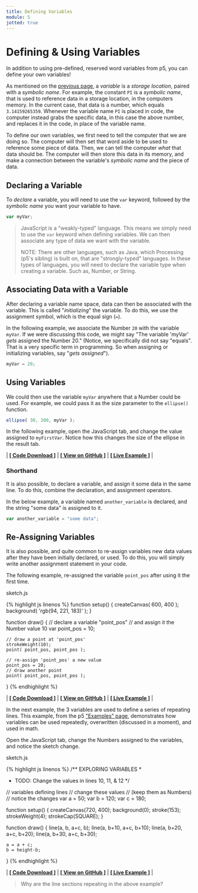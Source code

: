```yaml
---
title: Defining Variables
module: 5
jotted: true
---
```


# Defining & Using Variables

In addition to using pre-defined, reserved word variables from p5, you can define your own variables!

As mentioned on the [previous page]({{site.baseurl}}/modules/week-5/p5-variables/), a _variable_ is a _storage location_, paired with a _symbolic name_. For example, the constant `PI` is a _symbolic name_, that is used to reference data in a storage location, in the computers memory. In the current case, that data is a number, which equals `3.14159265359`. Whenever the variable name `PI` is placed in code, the computer instead grabs the specific data, in this case the above number, and replaces it in the code, in place of the variable name.

To define our own variables, we first need to tell the computer that we are doing so. The computer will then set that word aside to be used to reference some piece of data. Then, we can tell the computer _what_ that data should be. The computer will then store this data in its memory, and make a connection between the variable's _symbolic name_ and the piece of data.

## Declaring a Variable

To _declare_ a variable, you will need to use the `var` keyword, followed by the _symbolic name_ you want your variable to have.

```js
var myVar;
```

> JavaScript is a "weakly-typed" language. This means we simply need to use the `var` keyword when defining variables. We can then associate any type of data we want with the variable.
>
> NOTE: There are other languages, such as Java, which Processing (p5's sibling) is built on, that are "strongly-typed" languages. In these types of languages, you will need to declare the variable type when creating a variable. Such as, Number, or String.

## Associating Data with a Variable

After declaring a variable name space, data can then be associated with the variable. This is called "_initializing_" the variable. To do this, we use the assignment symbol, which is the equal sign (`=`).

In the following example, we associate the Number `20` with the variable `myVar`. If we were discussing this code, we might say "The variable 'myVar' _gets_ assigned the Number 20." (Notice, we specifically did not say "equals". That is a very specific term in programming. So when assigning or initializing variables, say "_gets assigned_").

```js
myVar = 20;
```

## Using Variables

We could then use the variable `myVar` anywhere that a Number could be used. For example, we could pass it as the size parameter to the `ellipse()` function.

```js
ellipse( 30, 200, myVar );
```

In the following example, open the JavaScript tab, and change the value assigned to `myFirstVar`. Notice how this changes the size of the ellipse in the result tab.


<div id="jotted-demo-1" class=""></div>
</div>
<script>
    new Jotted(document.querySelector("#jotted-demo-1"), {
    files: [
        {
            type: "js",
            url:"https://raw.githubusercontent.com/Montana-Media-Arts/120_CreativeCoding/master/lecture_code/05/05_variables_01/sketch.js"
        },
        {
            type: "html",
            url:"../../../p5_resources/index.html"
    }],
    // plugins: [ "codemirror", "console" ]
    plugins: [ "codemirror" ]
});
</script>

| [**[ Code Download ]**](https://github.com/Montana-Media-Arts/120_CreativeCoding/raw/master/lecture_code/05/05_variables_01/05_variables_01.zip) | [**[ View on GitHub ]**](https://github.com/Montana-Media-Arts/120_CreativeCoding/raw/master/lecture_code/05/05_variables_01/) | [**[ Live Example ]**](https://montana-media-arts.github.io/120_CreativeCoding/lecture_code/05/05_variables_01/) |


### Shorthand

It is also possible, to declare a variable, and assign it some data in the same line. To do this, combine the declaration, and assignment operators.

In the below example, a variable named `another_variable` is declared, and the string "some data" is assigned to it.

```js
var another_variable = "some data";
```

## Re-Assigning Variables

It is also possible, and quite common to re-assign variables new data values after they have been initially declared, or used. To do this, you will simply write another assignment statement in your code.

The following example, re-assigned the variable `point_pos` after using it the first time.

<div id="code-heading">sketch.js</div>

{% highlight js linenos %}
function setup() {
    createCanvas( 600, 400 );
    background( 'rgb(94, 221, 183)' );
}

function draw() {
    // declare a variable "point_pos"
    // and assign it the Number value 10
    var point_pos = 10;

    // draw a point at 'point_pos'
    strokeWeight(10);
    point( point_pos, point_pos );

    // re-assign 'point_pos' a new value
    point_pos = 20;
    // draw another point
    point( point_pos, point_pos );
}
{% endhighlight %}


<div id="jotted-demo-2" class=""></div>
</div>
<script>
    new Jotted(document.querySelector("#jotted-demo-2"), {
    files: [
        {
            type: "js",
            url:"https://raw.githubusercontent.com/Montana-Media-Arts/120_CreativeCoding/master/lecture_code/05/05_variables_02/sketch.js"
        },
        {
            type: "html",
            url:"../../../p5_resources/index.html"
    }],
    // plugins: [ "codemirror", "console" ]
    plugins: [ "codemirror" ]
});
</script>

| [**[ Code Download ]**](https://github.com/Montana-Media-Arts/120_CreativeCoding/raw/master/lecture_code/05/05_variables_02/05_variables_02.zip) | [**[ View on GitHub ]**](https://github.com/Montana-Media-Arts/120_CreativeCoding/raw/master/lecture_code/05/05_variables_02/) | [**[ Live Example ]**](https://montana-media-arts.github.io/120_CreativeCoding/lecture_code/05/05_variables_02/) |


In the next example, the 3 variables are used to define a series of repeating lines. This example, from the p5 ["Examples" page](https://p5js.org/examples/), demonstrates how variables can be used repeatedly, overwritten (discussed in a moment), and used in math.

Open the JavaScript tab, change the Numbers assigned to the variables, and notice the sketch change.

<div id="code-heading">sketch.js</div>

{% highlight js linenos %}
/** EXPLORING VARIABLES
*
* 	TODO: Change the values in lines 10, 11, & 12
*/

// variables defining lines
// change these values
// (keep them as Numbers)
// notice the changes
var a = 50;
var b = 120;
var c = 180;

function setup() {
    createCanvas(720, 400);
    background(0);
    stroke(153);
    strokeWeight(4);
    strokeCap(SQUARE);
}

function draw() {
    line(a, b, a+c, b);
    line(a, b+10, a+c, b+10);
    line(a, b+20, a+c, b+20);
    line(a, b+30, a+c, b+30);

    a = a + c;
    b = height-b;
}
{% endhighlight %}


<div id="jotted-demo-3" class=""></div>
</div>
<script>
    new Jotted(document.querySelector("#jotted-demo-3"), {
    files: [
        {
            type: "js",
            url:"https://raw.githubusercontent.com/Montana-Media-Arts/120_CreativeCoding/master/lecture_code/05/05_variables_03/sketch.js"
        },
        {
            type: "html",
            url:"../../../p5_resources/index.html"
    }],
    // plugins: [ "codemirror", "console" ]
    plugins: [ "codemirror" ]
});
</script>

| [**[ Code Download ]**](https://github.com/Montana-Media-Arts/120_CreativeCoding/raw/master/lecture_code/05/05_variables_03/05_variables_03.zip) | [**[ View on GitHub ]**](https://github.com/Montana-Media-Arts/120_CreativeCoding/raw/master/lecture_code/05/05_variables_03/) | [**[ Live Example ]**](https://montana-media-arts.github.io/120_CreativeCoding/lecture_code/05/05_variables_03/) |

> Why are the line sections repeating in the above example?
